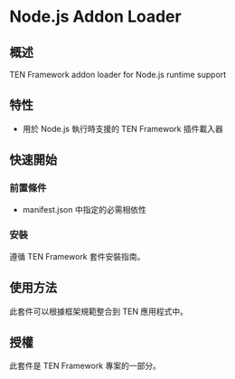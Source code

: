# Node.js Addon Loader

## 概述

TEN Framework addon loader for Node.js runtime support

## 特性

- 用於 Node.js 執行時支援的 TEN Framework 插件載入器

## 快速開始

### 前置條件

- manifest.json 中指定的必需相依性

### 安裝

遵循 TEN Framework 套件安裝指南。

## 使用方法

此套件可以根據框架規範整合到 TEN 應用程式中。

## 授權

此套件是 TEN Framework 專案的一部分。
